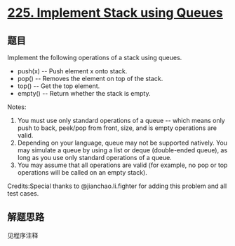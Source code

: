 # [225. Implement Stack using Queues](https://leetcode-cn.com/problems/implement-stack-using-queues/)

## 题目

Implement the following operations of a stack using queues.

- push(x) -- Push element x onto stack.
- pop() -- Removes the element on top of the stack.
- top() -- Get the top element.
- empty() -- Return whether the stack is empty.

Notes:

1. You must use only standard operations of a queue -- which means only push to back, peek/pop from front, size, and is empty operations are valid.
1. Depending on your language, queue may not be supported natively. You may simulate a queue by using a list or deque (double-ended queue), as long as you use only standard operations of a queue.
1. You may assume that all operations are valid (for example, no pop or top operations will be called on an empty stack).

Credits:Special thanks to @jianchao.li.fighter for adding this problem and all test cases.

## 解题思路

见程序注释

